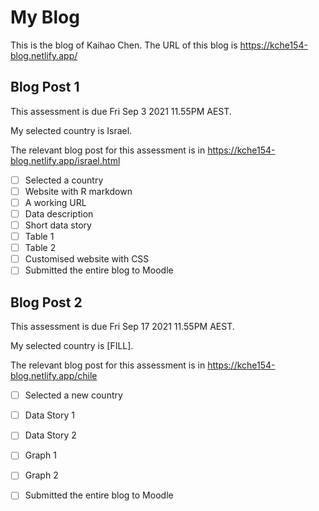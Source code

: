 # My Blog


This is the blog of Kaihao Chen.
The URL of this blog is https://kche154-blog.netlify.app/

## Blog Post 1

This assessment is due Fri Sep 3 2021 11.55PM AEST.

My selected country is Israel.

The relevant blog post for this assessment is in https://kche154-blog.netlify.app/israel.html

- [ ] Selected a country
- [ ] Website with R markdown 
- [ ] A working URL
- [ ] Data description
- [ ] Short data story
- [ ] Table 1
- [ ] Table 2
- [ ] Customised website with CSS
- [ ] Submitted the entire blog to Moodle

## Blog Post 2

This assessment is due Fri Sep 17 2021 11.55PM AEST.

My selected country is [FILL].

The relevant blog post for this assessment is in https://kche154-blog.netlify.app/chile

- [ ] Selected a new country
- [ ] Data Story 1
- [ ] Data Story 2
- [ ] Graph 1
- [ ] Graph 2
- [ ] Submitted the entire blog to Moodle

